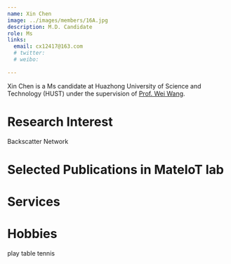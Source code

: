 ```yaml
---
name: Xin Chen
image: ../images/members/16A.jpg
description: M.D. Candidate
role: Ms
links:
  email: cx12417@163.com
  # twitter: 
  # weibo:
  
---
```


Xin Chen is a Ms candidate at Huazhong University of Science and Technology (HUST) under the supervision of [Prof. Wei Wang](https://eic.hust.edu.cn/professor/wangwei/index.html). 


Research Interest
======
Backscatter Network 


Selected Publications in MateIoT lab
======

      
Services
======


Hobbies
======
play table tennis
